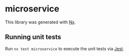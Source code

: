 # microservice

This library was generated with [Nx](https://nx.dev).

## Running unit tests

Run `nx test microservice` to execute the unit tests via [Jest](https://jestjs.io).

